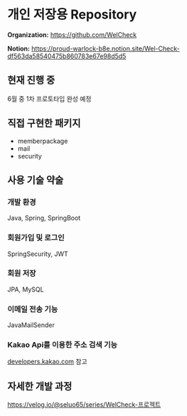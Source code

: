 <h1>개인 저장용 Repository</h1>
    <p><strong>Organization:</strong> <a href="https://github.com/WelCheck" target="_blank">https://github.com/WelCheck</a></p>
    <p><strong>Notion:</strong> <a href="https://proud-warlock-b8e.notion.site/Wel-Check-df563da58540475b860783e67e98d5d5" target="_blank">https://proud-warlock-b8e.notion.site/Wel-Check-df563da58540475b860783e67e98d5d5</a></p>
    
<h2>현재 진행 중</h2>
    <p>6월 중 1차 프로토타입 완성 예정</p>

<h2>직접 구현한 패키지</h2>
    <ul>
        <li>memberpackage</li>
        <li>mail</li>
        <li>security</li>
    </ul>

<h2>사용 기술 약술</h2>
<h3>개발 환경</h3>
<p>Java, Spring, SpringBoot</p>

<h3>회원가입 및 로그인</h3>
<p>SpringSecurity, JWT</p>

<h3>회원 저장</h3>
<p>JPA, MySQL</p>

<h3>이메일 전송 기능</h3>
<p>JavaMailSender</p>

<h3>Kakao Api를 이용한 주소 검색 기능</h3>
<p><a href="https://developers.kakao.com" target="_blank">developers.kakao.com</a> 참고</p>

<h2>자세한 개발 과정</h2>
<p><a href="https://velog.io/@seluo65/series/WelCheck-%ED%94%84%EB%A1%9C%EC%A0%9D%ED%8A%B8" target="_blank">https://velog.io/@seluo65/series/WelCheck-프로젝트</a></p>
